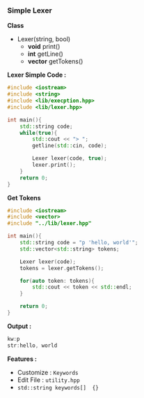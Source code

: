 ### Simple Lexer

**Class**

* Lexer(string, bool)
  * **void** print()
  * **int** getLine()
  * **vector<string>** getTokens()

**Lexer Simple Code :**

```c++
#include <iostream>
#include <string>
#include <lib/execption.hpp>
#include <lib/lexer.hpp>

int main(){
    std::string code;
	while(true){
		std::cout << "> ";
		getline(std::cin, code);

		Lexer lexer(code, true);
		lexer.print();
	}
    return 0;
}
```

**Get Tokens**

```c++
#include <iostream>
#include <vector>
#include "../lib/lexer.hpp"

int main(){
	std::string code = "p 'hello, world'";
	std::vector<std::string> tokens;

	Lexer lexer(code);
	tokens = lexer.getTokens();

	for(auto token: tokens){
		std::cout << token << std::endl;
	}

	return 0;
}
```

**Output :**

```c++
kw:p
str:hello, world
```

**Features :**

* Customize :  `Keywords`
* Edit File :  `utility.hpp` 
* `std::string keywords[]  {}`

